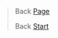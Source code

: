 


> Back [Page](https://github.com/lauradubach/Semesterarbeit2/blob/main/Sites/Teil%203%20Realisieren.md)
>
> Back [Start](https://github.com/lauradubach/Semesterarbeit2?tab=readme-ov-file)